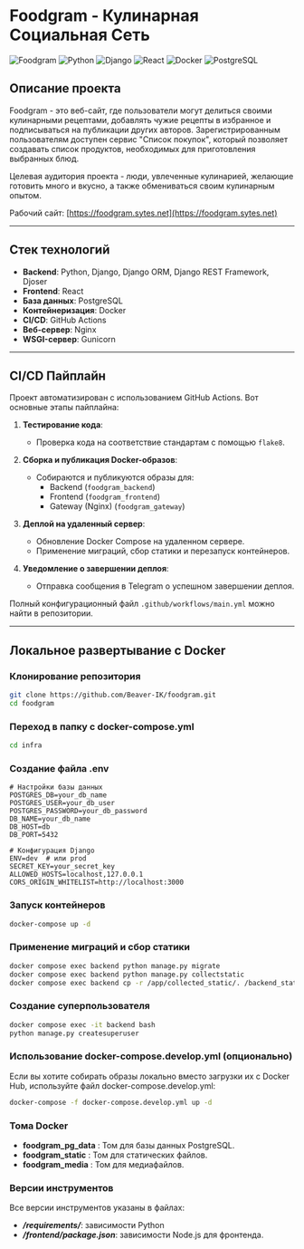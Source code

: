 # Foodgram - Кулинарная Социальная Сеть

![Foodgram](https://img.shields.io/badge/status-active-brightgreen) 
![Python](https://img.shields.io/badge/Python-3.9-blue) 
![Django](https://img.shields.io/badge/Django-3.2-green) 
![React](https://img.shields.io/badge/React-18-blue) 
![Docker](https://img.shields.io/badge/Docker-20.10-blue) 
![PostgreSQL](https://img.shields.io/badge/PostgreSQL-13-blue)

## Описание проекта
Foodgram - это веб-сайт, где пользователи могут делиться своими кулинарными рецептами, добавлять чужие рецепты в избранное и подписываться на публикации других авторов. Зарегистрированным пользователям доступен сервис "Список покупок", который позволяет создавать список продуктов, необходимых для приготовления выбранных блюд.

Целевая аудитория проекта - люди, увлеченные кулинарией, желающие готовить много и вкусно, а также обмениваться своим кулинарным опытом.

Рабочий сайт: [https://foodgram.sytes.net](https://foodgram.sytes.net)

---

## Стек технологий
- **Backend**: Python, Django, Django ORM, Django REST Framework, Djoser
- **Frontend**: React
- **База данных**: PostgreSQL
- **Контейнеризация**: Docker
- **CI/CD**: GitHub Actions
- **Веб-сервер**: Nginx
- **WSGI-сервер**: Gunicorn

---

## CI/CD Пайплайн
Проект автоматизирован с использованием GitHub Actions. Вот основные этапы пайплайна:

1. **Тестирование кода**:
   - Проверка кода на соответствие стандартам с помощью `flake8`.
   
2. **Сборка и публикация Docker-образов**:
   - Собираются и публикуются образы для:
     - Backend (`foodgram_backend`)
     - Frontend (`foodgram_frontend`)
     - Gateway (Nginx) (`foodgram_gateway`)

3. **Деплой на удаленный сервер**:
   - Обновление Docker Compose на удаленном сервере.
   - Применение миграций, сбор статики и перезапуск контейнеров.

4. **Уведомление о завершении деплоя**:
   - Отправка сообщения в Telegram о успешном завершении деплоя.

Полный конфигурационный файл `.github/workflows/main.yml` можно найти в репозитории.

---

## Локальное развертывание с Docker

### Клонирование репозитория
```bash
git clone https://github.com/Beaver-IK/foodgram.git
cd foodgram
```
### Переход в папку с docker-compose.yml
```bash
cd infra
```
### Создание файла .env
```env
# Настройки базы данных
POSTGRES_DB=your_db_name
POSTGRES_USER=your_db_user
POSTGRES_PASSWORD=your_db_password
DB_NAME=your_db_name
DB_HOST=db
DB_PORT=5432

# Конфигурация Django
ENV=dev  # или prod
SECRET_KEY=your_secret_key
ALLOWED_HOSTS=localhost,127.0.0.1
CORS_ORIGIN_WHITELIST=http://localhost:3000
```

### Запуск контейнеров
```bash
docker-compose up -d
```

### Применение миграций и сбор статики
```bash
docker compose exec backend python manage.py migrate
docker compose exec backend python manage.py collectstatic
docker compose exec backend cp -r /app/collected_static/. /backend_static/static/
```

### Создание суперпользователя
```bash
docker compose exec -it backend bash
python manage.py createsuperuser
```

### Использование docker-compose.develop.yml (опционально)
Если вы хотите собирать образы локально вместо загрузки их с Docker Hub,
используйте файл docker-compose.develop.yml:
```bash
docker-compose -f docker-compose.develop.yml up -d
```

### Тома Docker
- **foodgram_pg_data** : Том для базы данных PostgreSQL.
- **foodgram_static** : Том для статических файлов.
- **foodgram_media** : Том для медиафайлов.

### Версии инструментов
Все версии инструментов указаны в файлах:

- ***/requirements/***: зависимости Python
- ***/frontend/package.json***: зависимости Node.js для фронтенда.